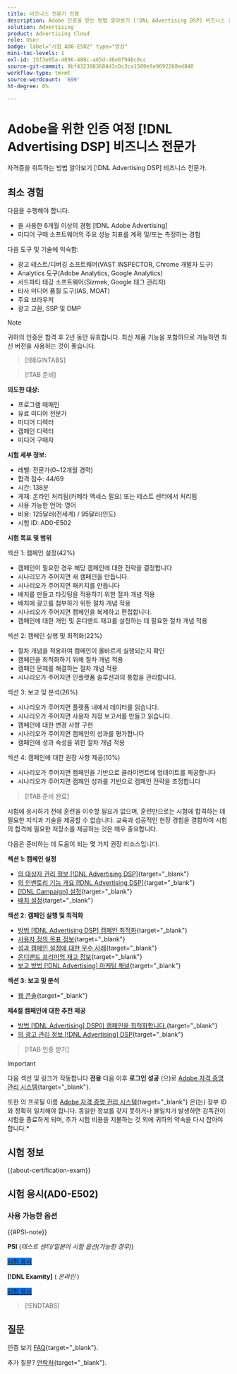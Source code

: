 ```yaml
---
title: 비즈니스 전문가 인증
description: Adobe 인증을 받는 방법 알아보기 [!DNL Advertising DSP] 비즈니스 전문가.
solution: Advertising
product: Advertising Cloud
role: User
badge: label="시험 AD0-E502" type="양성"
mini-toc-levels: 1
exl-id: 15f3e05a-4896-488c-a65d-d6e8f948c8cc
source-git-commit: 9bf4323983684d3c0c3ca1589e9a9692268ed840
workflow-type: tm+mt
source-wordcount: '699'
ht-degree: 0%

---
```


# Adobe을 위한 인증 여정 [!DNL Advertising DSP] 비즈니스 전문가

자격증을 취득하는 방법 알아보기 [!DNL Advertising DSP] 비즈니스 전문가.

## 최소 경험

다음을 수행해야 합니다.

* 을 사용한 6개월 이상의 경험 [!DNL Adobe Advertising]
* 미디어 구매 소프트웨어의 주요 성능 지표를 계획 및/또는 측정하는 경험

다음 도구 및 기술에 익숙함:

* 광고 테스트/디버깅 소프트웨어(VAST INSPECTOR, Chrome 개발자 도구)
* Analytics 도구(Adobe Analytics, Google Analytics)
* 서드파티 태깅 소프트웨어(Sizmek, Google 태그 관리자)
* 타사 미디어 품질 도구(IAS, MOAT)
* 주요 브라우저
* 광고 교환, SSP 및 DMP

>[!NOTE]
>
>귀하의 인증은 합격 후 2년 동안 유효합니다. 최신 제품 기능을 포함하므로 가능하면 최신 버전을 사용하는 것이 좋습니다.

>[!BEGINTABS]

>[!TAB 준비]

**의도한 대상:**

* 프로그램 매매인
* 유료 미디어 전문가
* 미디어 디렉터
* 캠페인 디렉터
* 미디어 구매자

**시험 세부 정보:**

* 레벨: 전문가(0~12개월 경력)
* 합격 점수: 44/69
* 시간: 138분
* 게재: 온라인 처리됨(카메라 액세스 필요) 또는 테스트 센터에서 처리됨
* 사용 가능한 언어: 영어
* 비용: 125달러(전세계) / 95달러(인도)
* 시험 ID: AD0-E502

**시험 목표 및 범위**

섹션 1: 캠페인 설정(42%)

* 캠페인이 필요한 경우 해당 캠페인에 대한 전략을 결정합니다
* 시나리오가 주어지면 새 캠페인을 만듭니다.
* 시나리오가 주어지면 패키지를 만듭니다
* 배치를 만들고 타깃팅을 적용하기 위한 절차 개념 적용
* 배치에 광고를 첨부하기 위한 절차 개념 적용
* 시나리오가 주어지면 캠페인을 복제하고 편집합니다.
* 캠페인에 대한 개인 및 온디맨드 재고를 설정하는 데 필요한 절차 개념 적용

섹션 2: 캠페인 실행 및 최적화(22%)

* 절차 개념을 적용하여 캠페인이 올바르게 실행되는지 확인
* 캠페인을 최적화하기 위해 절차 개념 적용
* 캠페인 문제를 해결하는 절차 개념 적용
* 시나리오가 주어지면 인플랫폼 솔루션과의 통합을 관리합니다.

섹션 3: 보고 및 분석(26%)

* 시나리오가 주어지면 플랫폼 내에서 데이터를 읽습니다.
* 시나리오가 주어지면 사용자 지정 보고서를 만들고 읽습니다.
* 캠페인에 대한 변경 사항 구현
* 시나리오가 주어지면 캠페인의 성과를 평가합니다
* 캠페인에 성과 속성을 위한 절차 개념 적용

섹션 4: 캠페인에 대한 권장 사항 제공(10%)

* 시나리오가 주어지면 캠페인을 기반으로 클라이언트에 업데이트를 제공합니다
* 시나리오가 주어지면 캠페인 성과를 기반으로 캠페인 전략을 조정합니다

>[!TAB 준비 완료]

시험에 응시하기 전에 훈련을 이수할 필요가 없으며, 훈련만으로는 시험에 합격하는 데 필요한 지식과 기술을 제공할 수 없습니다. 교육과 성공적인 현장 경험을 결합하여 시험의 합격에 필요한 저장소를 제공하는 것은 매우 중요합니다.

다음은 준비하는 데 도움이 되는 몇 가지 권장 리소스입니다.

**섹션 1: 캠페인 설정**


* [의 대상자 관리 정보 [!DNL Advertising DSP]](https://experienceleague.adobe.com/docs/advertising/dsp/audiences/audience-about.html){target="_blank"}
* [의 인벤토리 기능 개요 [!DNL Advertising DSP]](https://experienceleague.adobe.com/docs/advertising/dsp/inventory/inventory-overview.html){target="_blank"}
* [[!DNL Campaign] 설정](https://experienceleague.adobe.com/docs/advertising/dsp/campaign-management/campaigns/campaign-settings.html){target="_blank"}
* [배치 설정](https://experienceleague.adobe.com/docs/advertising/dsp/campaign-management/placements/placement-settings.html){target="_blank"}

**섹션 2: 캠페인 실행 및 최적화**

* [방법 [!DNL Advertising DSP] 캠페인 최적화](https://experienceleague.adobe.com/docs/advertising/dsp/optimization/optimization-how-dsp-optimizes-campaigns.html){target="_blank"}
* [사용자 정의 목표 정보](https://experienceleague.adobe.com/docs/advertising/dsp/optimization/custom-goals/custom-goal-about.html){target="_blank"}
* [성과 캠페인 설정에 대한 우수 사례](https://experienceleague.adobe.com/docs/advertising/dsp/optimization/campaign-best-practices-performance.html){target="_blank"}
* [온디맨드 프리미엄 재고 정보](https://experienceleague.adobe.com/docs/advertising/dsp/inventory/on-demand/on-demand-inventory-about.html){target="_blank"}
* [보고 방법 [!DNL Advertising] 마케팅 채널](https://experienceleague.adobe.com/docs/analytics-learn/tutorials/integrations/ad-cloud/reporting-with-advertising-cloud-marketing-channels.html){target="_blank"}

**섹션 3: 보고 및 분석**

* [웹 콘솔](https://experienceleague.adobe.com/docs/experience-manager-65/deploying/configuring/web-console.html){target="_blank"}

**제4절 캠페인에 대한 추천 제공**

* [방법 [!DNL Advertising] DSP이 캠페인을 최적화합니다.](https://experienceleague.adobe.com/docs/advertising/dsp/optimization/optimization-how-dsp-optimizes-campaigns.html){target="_blank"}
* [의 광고 관리 정보 [!DNL Advertising] DSP](https://experienceleague.adobe.com/docs/advertising/dsp/campaign-management/ads/ad-about.html){target="_blank"}

>[!TAB 인증 받기]

>[!IMPORTANT]
>
>다음 섹션 및 링크가 작동합니다 **전용**  다음 이후 **로그인 성공** (으)로 [Adobe 자격 증명 관리 시스템](https://www.certmetrics.com/adobe){target="_blank"}.
>
>또한 의 프로필 이름 [Adobe 자격 증명 관리 시스템](https://www.certmetrics.com/adobe){target="_blank"} 은(는) 정부 ID와 정확히 일치해야 합니다. 동일한 정보를 갖지 못하거나 불일치가 발생하면 감독관이 시험을 종료하게 되며, 추가 시험 비용을 지불하는 것 외에 귀하의 약속을 다시 잡아야 합니다.*

## 시험 정보

{{about-certification-exam}}

## 시험 응시(AD0-E502)

### 사용 가능한 옵션

{{#PSI-note}}

**PSI** (*테스트 센터/일본어 시험 옵션(가능한 경우)*)

<a href="https://www.certmetrics.com/adobe/candidate/psi_sso_adobe.aspx?redir=yes&amp;ec=AD0-E502" target="_blank" class="spectrum-Button spectrum-Button--fill spectrum-Button--accent spectrum-Button--sizeM is-margin-bottom-big-big at-element-click-tracking" style="background-color:#1473E6">

<span class="spectrum-Button-label has-no-wrap">
   시험 응시
</span>
</a>

**[!DNL Examity]** ( *온라인* )

<a href="https://www.certmetrics.com/adobe/candidate/examity_sso.aspx?eid=AD0-E502" target="_blank" class="spectrum-Button spectrum-Button--fill spectrum-Button--accent spectrum-Button--sizeM is-margin-bottom-big-big at-element-click-tracking" style="background-color:#1473E6">

<span class="spectrum-Button-label has-no-wrap">
   시험 응시
</span>
</a>

>[!ENDTABS]

## 질문

인증 보기 [FAQ](https://experienceleague.adobe.com/docs/certification/certification/faq.html){target="_blank"}.

추가 질문? [연락처](mailto:certif@adobe.com){target="_blank"}.
